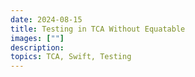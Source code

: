 ```yaml
---
date: 2024-08-15
title: Testing in TCA Without Equatable
images: [""]
description: 
topics: TCA, Swift, Testing
---
```


